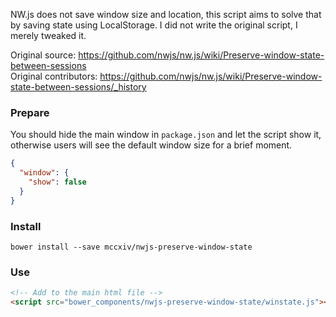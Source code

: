 NW.js does not save window size and location, this script aims to solve that by saving state using LocalStorage. I did not write the original script, I merely tweaked it.

Original source: https://github.com/nwjs/nw.js/wiki/Preserve-window-state-between-sessions  
Original contributors: https://github.com/nwjs/nw.js/wiki/Preserve-window-state-between-sessions/_history

### Prepare
You should hide the main window in ```package.json``` and let the script show it, otherwise users will see the default window size for a brief moment. 
```JSON
{
  "window": {
    "show": false
  }
}
```

### Install
```
bower install --save mccxiv/nwjs-preserve-window-state
```

### Use
```HTML
<!-- Add to the main html file -->
<script src="bower_components/nwjs-preserve-window-state/winstate.js"></script>
```